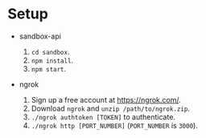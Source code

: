 # Setup
* sandbox-api
  1. `cd sandbox`.
  2. `npm install`.
  3. `npm start`.

* ngrok
  1. Sign up a free account at https://ngrok.com/.
  2. Download `ngrok` and `unzip /path/to/ngrok.zip`.
  3. `./ngrok authtoken [TOKEN]` to authenticate. 
  4. `./ngrok http [PORT_NUMBER]` (`PORT_NUMBER` is `3000`).
  